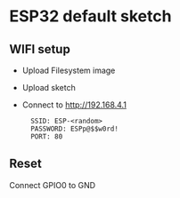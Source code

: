 # ESP32 default sketch

## WIFI setup

* Upload Filesystem image
* Upload sketch
* Connect to http://192.168.4.1

        SSID: ESP-<random>
        PASSWORD: ESPp@$$w0rd!
        PORT: 80

## Reset

Connect GPIO0 to GND
